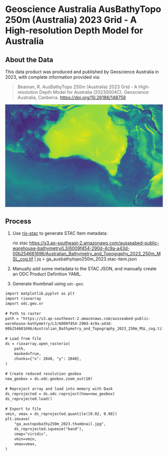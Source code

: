 
# Geoscience Australia AusBathyTopo 250m (Australia) 2023 Grid - A High-resolution Depth Model for Australia

## About the Data

This data product was produced and published by Geoscience Australia in 2023, with complete
information provided via:

> Beaman, R. AusBathyTopo 250m (Australia) 2023 Grid - A High-resolution Depth Model for Australia (20230004C). Geoscience Australia, Canberra. https://doi.org/10.26186/148758

![](ausbath_09_v4.thumbnail.jpg)


## Process

1. Use [rio-stac](https://github.com/developmentseed/rio-stac) to generate STAC Item metadata:

    rio stac https://s3.ap-southeast-2.amazonaws.com/ausseabed-public-warehouse-bathymetry/L3/6009f454-290d-4c9a-a43d-00b254681696/Australian_Bathymetry_and_Topography_2023_250m_MSL_cog.tif | jq > ga_ausbathytopo250m_2023.stac-item.json

2. Manually add some metadata to the STAC JSON, and manually create an ODC Product Definition YAML.

3. Generate thumbnail using `odc-geo`:

```
import matplotlib.pyplot as plt
import rioxarray
import odc.geo.xr

# Path to raster
path = "https://s3.ap-southeast-2.amazonaws.com/ausseabed-public-warehouse-bathymetry/L3/6009f454-290d-4c9a-a43d-00b254681696/Australian_Bathymetry_and_Topography_2023_250m_MSL_cog.tif"

# Load from file
ds = rioxarray.open_rasterio(
    path,
    masked=True,
    chunks={"x": 2048, "y": 2048},
)

# Create reduced resolution geobox
new_geobox = ds.odc.geobox.zoom_out(10)

# Reproject array and load into memory with Dask
ds_reprojected = ds.odc.reproject(how=new_geobox)
ds_reprojected.load()

# Export to file
vmin, vmax = ds_reprojected.quantile([0.02, 0.98])
plt.imsave(
    "ga_austopobathy250m_2023.thumbnail.jpg",
    ds_reprojected.squeeze("band"),
    cmap="viridis",
    vmin=vmin,
    vmax=vmax,
) 
```
